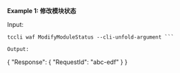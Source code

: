 **Example 1: 修改模块状态**



Input: 

```
tccli waf ModifyModuleStatus --cli-unfold-argument ```

Output: 
```
{
    "Response": {
        "RequestId": "abc-edf"
    }
}
```

